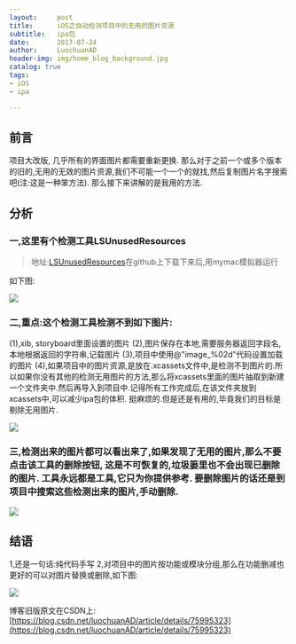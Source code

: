```yaml
---
layout:     post
title:      iOS之自动检测项目中的无用的图片资源
subtitle:   ipa包
date:       2017-07-24
author:     LuochuanAD
header-img: img/home_blog_background.jpg
catalog: true
tags:
- iOS 
- ipa

---
```


## 前言

项目大改版, 几乎所有的界面图片都需要重新更换.   那么对于之前一个或多个版本的旧的,无用的无效的图片资源,我们不可能一个一个的就找,然后复制图片名字搜索吧(注:这是一种笨方法). 那么接下来讲解的是我用的方法.


## 分析

### 一,这里有个检测工具LSUnusedResources

>地址:[LSUnusedResources](https://github.com/tinymind/LSUnusedResources)在github上下载下来后,用mymac模拟器运行

如下图:

![](https://ws2.sinaimg.cn/large/006tNbRwgy1fy7v9p1e7nj31090u07jw.jpg)


### 二,重点:这个检测工具检测不到如下图片:

(1),xib, storyboard里面设置的图片
(2),图片保存在本地,需要服务器返回字段名, 本地根据返回的字符串,记载图片
(3),项目中使用@"image_%02d"代码设置加载的图片
(4),如果项目中的图片资源,是放在.xcassets文件中,是检测不到图片的.所以如果你没有其他的检测无用图片的方法,那么将xcassets里面的图片抽取到新建一个文件夹中.然后再导入到项目中.记得所有工作完成后,在该文件夹放到xcassets中,可以减少ipa包的体积. 挺麻烦的.但是还是有用的,毕竟我们的目标是剔除无用图片.


![](https://ws2.sinaimg.cn/large/006tNbRwgy1fy7vaxowkaj30x00u0tiw.jpg)


### 三,检测出来的图片都可以看出来了,如果发现了无用的图片,那么不要点击该工具的删除按钮, 这是不可恢复的,垃圾篓里也不会出现已删除的图片.  工具永远都是工具,它只为你提供参考. 要删除图片的话还是到项目中搜索这些检测出来的图片,手动删除.

![](https://ws1.sinaimg.cn/large/006tNbRwgy1fy7vbpkrfmj30jc0gk0uc.jpg)


## 结语

1,还是一句话:纯代码手写
2,对项目中的图片按功能或模块分组,那么在功能删减也更好的可以对图片替换或删除,如下图:

![](https://ws3.sinaimg.cn/large/006tNbRwgy1fy7vcmgtgkj30me0pmmzt.jpg)

博客旧版原文在CSDN上:[https://blog.csdn.net/luochuanAD/article/details/75995323](https://blog.csdn.net/luochuanAD/article/details/75995323) 




